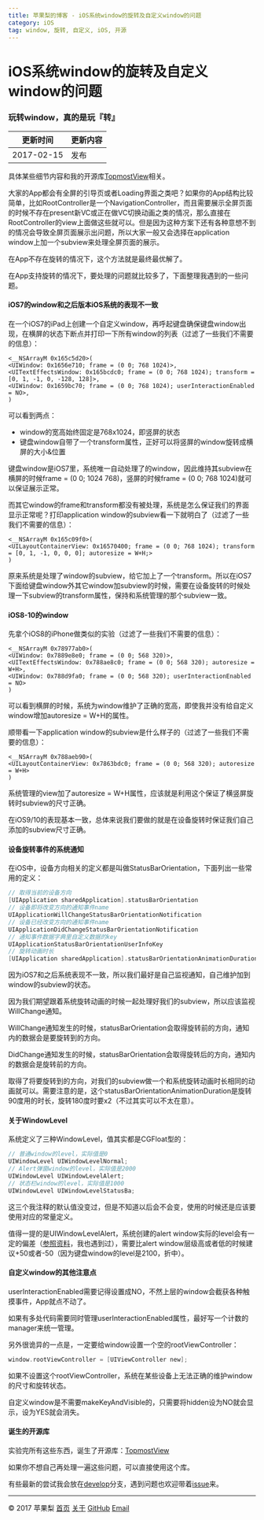 ```yaml
---
title: 苹果梨的博客 - iOS系统window的旋转及自定义window的问题
category: iOS
tag: window, 旋转, 自定义, iOS, 开源
---
```


# iOS系统window的旋转及自定义window的问题

### 玩转window，真的是玩『转』

| 更新时间       | 更新内容 |
| ---------- | ---- |
| 2017-02-15 | 发布   |

具体某些细节内容和我的开源库[TopmostView](https://github.com/HarrisonXi/TopmostView)相关。

大家的App都会有全屏的引导页或者Loading界面之类吧？如果你的App结构比较简单，比如RootController是一个NavigationController，而且需要展示全屏页面的时候不存在present新VC或正在做VC切换动画之类的情况，那么直接在RootController的view上面做这些就可以。但是因为这种方案下还有各种意想不到的情况会导致全屏页面展示出问题，所以大家一般又会选择在application window上加一个subview来处理全屏页面的展示。

在App不存在旋转的情况下，这个方法就是最终最优解了。

在App支持旋转的情况下，要处理的问题就比较多了，下面整理我遇到的一些问题。

#### iOS7的window和之后版本iOS系统的表现不一致

在一个iOS7的iPad上创建一个自定义window，再呼起键盘确保键盘window出现，在横屏的状态下断点并打印一下所有window的列表（过滤了一些我们不需要的信息）：

```
<__NSArrayM 0x165c5d20>(
<UIWindow: 0x1656e710; frame = (0 0; 768 1024)>,
<UITextEffectsWindow: 0x165bcdc0; frame = (0 0; 768 1024); transform = [0, 1, -1, 0, -128, 128]>,
<UIWindow: 0x1659bc70; frame = (0 0; 768 1024); userInteractionEnabled = NO>,
)
```

可以看到两点：

- window的宽高始终固定是768x1024，即竖屏的状态
- 键盘window自带了一个transform属性，正好可以将竖屏的window旋转成横屏的大小&位置

键盘window是iOS7里，系统唯一自动处理了的window，因此维持其subview在横屏的时候frame = (0 0; 1024 768)，竖屏的时候frame = (0 0; 768 1024)就可以保证展示正常。

而其它window的frame和transform都没有被处理，系统是怎么保证我们的界面显示正常呢？打印application window的subview看一下就明白了（过滤了一些我们不需要的信息）：

```
<__NSArrayM 0x165c09f0>(
<UILayoutContainerView: 0x16570400; frame = (0 0; 768 1024); transform = [0, 1, -1, 0, 0, 0]; autoresize = W+H;>
)
```

原来系统是处理了window的subview，给它加上了一个transform。所以在iOS7下面给键盘window外其它window加subview的时候，需要在设备旋转的时候处理一下subview的transform属性，保持和系统管理的那个subview一致。

#### iOS8-10的window

先拿个iOS8的iPhone做类似的实验（过滤了一些我们不需要的信息）：

```
<__NSArrayM 0x78977ab0>(
<UIWindow: 0x7889e8e0; frame = (0 0; 568 320)>,
<UITextEffectsWindow: 0x788ae8c0; frame = (0 0; 568 320); autoresize = W+H>,
<UIWindow: 0x788d9fa0; frame = (0 0; 568 320); userInteractionEnabled = NO>
)
```

可以看到横屏的时候，系统为window维护了正确的宽高，即使我并没有给自定义window增加autoresize = W+H的属性。

顺带看一下application window的subview是什么样子的（过滤了一些我们不需要的信息）：

```
<__NSArrayM 0x788aeb90>(
<UILayoutContainerView: 0x7863bdc0; frame = (0 0; 568 320); autoresize = W+H>
)
```

系统管理的view加了autoresize = W+H属性，应该就是利用这个保证了横竖屏旋转时subview的尺寸正确。

在iOS9/10的表现基本一致，总体来说我们要做的就是在设备旋转时保证我们自己添加的subview尺寸正确。

#### 设备旋转事件的系统通知

在iOS中，设备方向相关的定义都是叫做StatusBarOrientation，下面列出一些常用的定义：

```objective-c
// 取得当前的设备方向
[UIApplication sharedApplication].statusBarOrientation
// 设备即将改变方向的通知事件name
UIApplicationWillChangeStatusBarOrientationNotification
// 设备已经改变方向的通知事件name
UIApplicationDidChangeStatusBarOrientationNotification
// 通知事件数据字典里自定义数据的key
UIApplicationStatusBarOrientationUserInfoKey
// 旋转动画时长
[UIApplication sharedApplication].statusBarOrientationAnimationDuration
```

因为iOS7和之后系统表现不一致，所以我们最好是自己监视通知，自己维护加到window的subview的状态。

因为我们期望跟着系统旋转动画的时候一起处理好我们的subview，所以应该监视WillChange通知。

WillChange通知发生的时候，statusBarOrientation会取得旋转前的方向，通知内的数据会是要旋转到的方向。

DidChange通知发生的时候，statusBarOrientation会取得旋转后的方向，通知内的数据会是旋转前的方向。

取得了将要旋转到的方向，对我们的subview做一个和系统旋转动画时长相同的动画就可以。需要注意的是，这个statusBarOrientationAnimationDuration是旋转90度用的时长，旋转180度时要x2（不过其实可以不太在意）。

#### 关于WindowLevel

系统定义了三种WindowLevel，值其实都是CGFloat型的：

```objective-c
// 普通window的level，实际值是0
UIWindowLevel UIWindowLevelNormal;
// Alert弹窗window的level，实际值是2000
UIWindowLevel UIWindowLevelAlert;
// 状态栏window的level，实际值是1000
UIWindowLevel UIWindowLevelStatusBa;
```

这三个我注释的默认值没变过，但是不知道以后会不会变，使用的时候还是应该要使用对应的常量定义。

值得一提的是UIWindowLevelAlert，系统创建的alert window实际的level会有一定的偏差（[参照资料](https://stackoverflow.com/questions/15422898/how-to-show-a-uiwindow-over-the-keyboard-but-under-a-uialertview)，我也遇到过），需要比alert window层级高或者低的时候建议+50或者-50（因为键盘window的level是2100，折中）。

#### 自定义window的其他注意点

userInteractionEnabled需要记得设置成NO，不然上层的window会截获各种触摸事件，App就点不动了。

如果有多处代码需要同时管理userInteractionEnabled属性，最好写一个计数的manager来统一管理。

另外很诡异的一点是，一定要给window设置一个空的rootViewController：

```objective-c
window.rootViewController = [UIViewController new];
```

如果不设置这个rootViewController，系统在某些设备上无法正确的维护window的尺寸和旋转状态。

自定义window是不需要makeKeyAndVisible的，只需要将hidden设为NO就会显示，设为YES就会消失。

#### 诞生的开源库

实验完所有这些东西，诞生了开源库：[TopmostView](https://github.com/HarrisonXi/TopmostView)

如果你不想自己再处理一遍这些问题，可以直接使用这个库。

有些最新的尝试我会放在[develop](https://github.com/HarrisonXi/TopmostView/tree/develop)分支，遇到问题也欢迎带着[issue](https://github.com/HarrisonXi/TopmostView/issues)来。

------

© 2017 苹果梨    [首页](/)    [关于](/about.html)    [GitHub](https://github.com/HarrisonXi)    [Email](mailto:gpra8764@gmail.com)